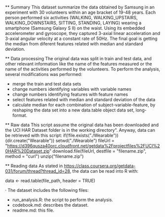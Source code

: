 ** Summary
This dataset summarize the data obtained by Samsung in an experiment with 30 volunteers
 within an age bracket of 19-48 years. Each person performed six activities (WALKING, 
 WALKING_UPSTAIRS, WALKING_DOWNSTAIRS, SITTING, STANDING, LAYING) wearing a smartphone 
 (Samsung Galaxy S II) on the waist. Using its embedded accelerometer and gyroscope, they
  captured 3-axial linear acceleration and 3-axial angular velocity at a constant rate of 50Hz. 
The final goal is getting the median from diferent features related with median and standard deviation.

** Data processing
The original data was split in train and test data, and other relevant information like 
the name of the features measured or the name of the activities performed by the volunteers.
To perform the analysis, several modifications was performed:
- merge the train and test data sets
- change numbers identifying variables with variable names
- change numbers identifying features with feature names
- select features related with median and standard deviation of the data
- calculate median for each combination of subject-variable-feature, by reshaping the data set 
into a new data.table object data set, long-format.

** Raw data
This script assume the original data has been downloaded and the UCI HAR Dataset folder 
is in the working directory". Anyway, data can be retrieved with this script:
if(!file.exists("./Wearable")) {dir.create("Wearable")}
setwd("./Wearable")
fileUrl = "https://d396qusza40orc.cloudfront.net/getdata%2Fprojectfiles%2FUCI%20HAR%20Dataset.zip"
download.file(fileUrl, destfile = "filename.zip", method = "curl")
unzip("filename.zip")

** Reading data
As stated in https://class.coursera.org/getdata-031/forum/thread?thread_id=28, 
the data can be read into R with:

data <- read.table(file_path, header = TRUE)

· The dataset includes the following files:

- run_analysis.R: the script to perform the analysis.
- codebook.md:	describes the dataset.
- readme.md: this file.